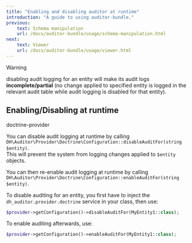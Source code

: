 ```yaml
---
title: "Enabling and disabling auditor at runtime"
introduction: "A guide to using auditor-bundle."
previous:
    text: Schema manipulation
    url: /docs/auditor-bundle/usage/schema-manipulation.html
next:
    text: Viewer
    url: /docs/auditor-bundle/usage/viewer.html
---
```


<div class="bg-orange-100 border-l-4 border-orange-500 text-oraneg-700 p-2 pl-4" role="alert">
  <p class="font-bold">Warning</p>
  <p>disabling audit logging for an entity will make its audit logs <b>incomplete/partial</b> 
     (no change applied to specified entity is logged in the relevant audit table while audit logging 
     is disabled for that entity).</p>
</div>


## Enabling/Disabling at runtime
<span class="ml-3 mt-0 inline-flex items-center px-3 py-1 rounded-full text-sm font-medium leading-4 bg-blue-100 text-blue-700">doctrine-provider</span>

You can disable audit logging at runtime by calling `DH\Auditor\Provider\Doctrine\Configuration::disableAuditFor(string $entity)`.  
This will prevent the system from logging changes applied to `$entity` objects.

You can then re-enable audit logging at runtime by calling `DH\Auditor\Provider\Doctrine\Configuration::enableAuditFor(string $entity)`.

To disable auditing for an entity, you first have to inject the `dh_auditor.provider.doctrine` 
service in your class, then use:

```php
$provider->getConfiguration()->disableAuditFor(MyEntity1::class);
```

To enable auditing afterwards, use:

```php
$provider->getConfiguration()->enableAuditFor(MyEntity1::class);
```
